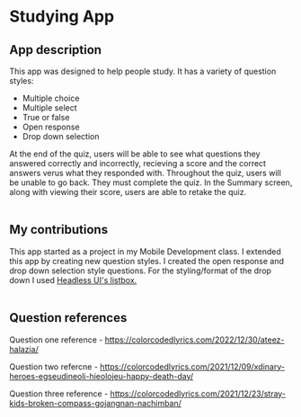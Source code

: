 # Studying App
## App description
This app was designed to help people study. It has a variety of question styles:

- Multiple choice
- Multiple select
- True or false
- Open response
- Drop down selection

At the end of the quiz, users will be able to see what questions they answered correctly and incorrectly, recieving a score and the correct answers verus what they responded with. 
Throughout the quiz, users will be unable to go back. They must complete the quiz. In the Summary screen, along with viewing their score, users are able to retake the quiz.
<br>
<br>

## My contributions
This app started as a project in my Mobile Development class. I extended this app by creating new question styles. I created the open response and drop down selection style questions. For the styling/format of the drop down I used [Headless UI's listbox.](https://headlessui.com/react/listbox) 
<br>
<br>

## Question references
Question one reference - https://colorcodedlyrics.com/2022/12/30/ateez-halazia/

Question two refercne - https://colorcodedlyrics.com/2021/12/09/xdinary-heroes-egseudineoli-hieolojeu-happy-death-day/

Question three reference  - https://colorcodedlyrics.com/2021/12/23/stray-kids-broken-compass-gojangnan-nachimban/
